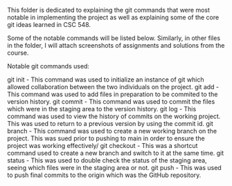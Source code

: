 This folder is dedicated to explaining the git commands that were most notable in implementing the project as well as explaining some of the core git ideas learned in CSC 548.

Some of the notable commands will be listed below. Similarly, in other files in the folder, I will attach screenshots of assignments and solutions from the course.

Notable git commands used:

git init - This command was used to initialize an instance of git which allowed collaboration between the two individuals on the project.
git add - This command was used to add files in preparation to be commited to the version history.
git commit - This command was used to commit the files which were in the staging area to the version history.
git log - This command was used to view the history of commits on the working project. This was used to return to a previous version by using the commit id.
git branch - This command was used to create a new working branch on the project. This was sued prior to pushing to main in order to ensure the project was working effectively/
git checkout - This was a shortcut command used to create a new branch and switch to it at the same time.
git status - This was used to double check the status of the staging area, seeing which files were in the staging area or not.
git push - This was used to push final commits to the origin which was the GitHub repository.
